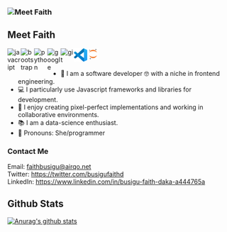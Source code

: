 ### <img src="https://media.giphy.com/media/L1R1tvI9svkIWwpVYr/giphy.gif" alt="Meet Faith"> 
## Meet Faith


<img src="https://raw.githubusercontent.com/jmnote/z-icons/master/svg/javascript.svg" width="30" align="left" alt="javacript">
<img src="https://raw.githubusercontent.com/jmnote/z-icons/master/svg/bootstrap.svg" width="30" align="left" alt="bootstrap">
<img src="https://raw.githubusercontent.com/jmnote/z-icons/master/svg/python.svg" width="30" align="left" alt="python">
<img src="https://raw.githubusercontent.com/jmnote/z-icons/master/svg/google.svg" width="30" align="left" alt="google">
<img src="https://raw.githubusercontent.com/jmnote/z-icons/master/svg/git.svg" width="30" align="left" alt="git">
<img align="left" alt="Visual Studio Code" width="30" src="https://raw.githubusercontent.com/github/explore/80688e429a7d4ef2fca1e82350fe8e3517d3494d/topics/visual-studio-code/visual-studio-code.png" />
<img align="left" alt="Jupyter notebook" width="26px" src="https://raw.githubusercontent.com/github/explore/80688e429a7d4ef2fca1e82350fe8e3517d3494d/topics/jupyter-notebook/jupyter-notebook.png" />
</br>
<br/>

- 🌱 I am a software developer :nerd_face: with a niche in frontend engineering.
- 💻 I particularly use Javascript frameworks and libraries for development.
- 🥇 I enjoy creating pixel-perfect implementations and working in collaborative environments.
- 📚 I am a data-science enthusiast.
- 🦾 Pronouns: She/programmer

### Contact Me
Email: faithbusigu@airqo.net <br/>
Twitter: https://twitter.com/busigufaithd <br/>
LinkedIn: https://www.linkedin.com/in/busigu-faith-daka-a444765a

## Github Stats
[![Anurag's github stats](https://github-readme-stats.vercel.app/api?username=FaithDaka&hide=issues,contribs&count_private=true&show_icons=true&theme=radical)](https://github.com/anuraghazra/github-readme-stats)
